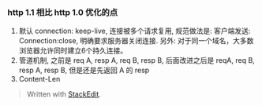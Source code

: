 
### http 1.1 相比 http 1.0 优化的点
1. 默认 connection: keep-live, 连接被多个请求复用, 规范做法是: 客户端发送: Connection:close, 明确要求服务器关闭连接. 另外: 对于同一个域名，大多数浏览器允许同时建立6个持久连接。
2. 管道机制, 之前是 req A, resp A, req B, resp B, 后面改进之后是            reqA, req B, resp A, resp B, 但是还是先返回 A 的 resp
3. Content-Len
> Written with [StackEdit](https://stackedit.io/).
<!--stackedit_data:
eyJoaXN0b3J5IjpbLTExMTA5NTY0MDksNzk0Mjk4NTk3XX0=
-->